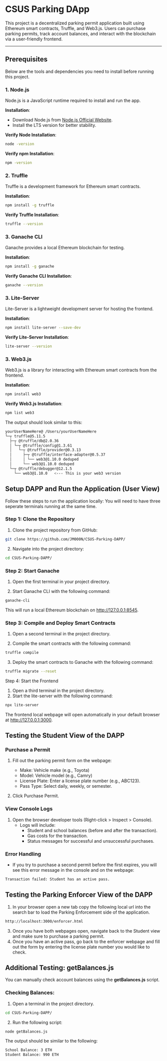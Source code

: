 # CSUS Parking DApp

This project is a decentralized parking permit application built using Ethereum smart contracts, Truffle, and Web3.js. Users can purchase parking permits, track account balances, and interact with the blockchain via a user-friendly frontend.

---

## Prerequisites

Below are the tools and dependencies you need to install before running this project.

### 1. Node.js
Node.js is a JavaScript runtime required to install and run the app.

**Installation**:
- Download Node.js from [Node.js Official Website](https://nodejs.org/).
- Install the LTS version for better stability.

**Verify Node Installation**:
```bash
node -version
```
**Verify npm Installation**:
```bash
npm -version
```

### 2. Truffle
Truffle is a development framework for Ethereum smart contracts.


**Installation**:
```bash
npm install -g truffle
```

**Verify Truffle Installation**:
```bash
truffle --version
```

### 3. Ganache CLI
Ganache provides a local Ethereum blockchain for testing.

**Installation**:

```bash
npm install -g ganache
```

**Verify Ganache CLI Installation**:

```bash
ganache --version
```


### 3. Lite-Server
Lite-Server is a lightweight development server for hosting the frontend.

**Installation**:
```bash
npm install lite-server --save-dev
```

**Verify Lite-Server Installation**:

```bash
lite-server --version
```

### 3. Web3.js
Web3.js is a library for interacting with Ethereum smart contracts from the frontend.

**Installation**:

```bash
npm install web3
```

**Verify Web3.js Installation**:

```bash
npm list web3
```

The output should look similar to this:
```bash
yourUserNameHere@ /Users/yourUserNameHere
└─┬ truffle@5.11.5
  ├─┬ @truffle/db@2.0.36
  │ └─┬ @truffle/config@1.3.61
  │   └─┬ @truffle/provider@0.3.13
  │     ├─┬ @truffle/interface-adapter@0.5.37
  │     │ └── web3@1.10.0 deduped
  │     └── web3@1.10.0 deduped
  └─┬ @truffle/debugger@12.1.5
    └── web3@1.10.0   <--- This is your web3 version
```


## Setup DAPP and Run the Application (User View)
Follow these steps to run the application locally:
You will need to have three seperate terminals running at the same time.

### Step 1: Clone the Repository

1. Clone the project repository from GitHub:

```bash
git clone https://github.com/JM000N/CSUS-Parking-DAPP/
```


2. Navigate into the project directory:

```bash
cd CSUS-Parking-DAPP/
```

### Step 2: Start Ganache
1. Open the first terminal in your project directory.  

2. Start Ganache CLI with the following command:
   
```bash
ganache-cli
```
This will run a local Ethereum blockchain on http://127.0.0.1:8545.


### Step 3: Compile and Deploy Smart Contracts
1. Open a second terminal in the project directory.

2. Compile the smart contracts with the following command:
```bash
truffle compile
```

3. Deploy the smart contracts to Ganache with the following command:
```bash
truffle migrate --reset
```

Step 4: Start the Frontend
1. Open a third terminal in the project directory.
2. Start the lite-server with the following command:

```bash
npx lite-server
```
The frontend local webpage will open automatically in your default browser at http://127.0.0.1:3000.


## Testing the Student View of the DAPP

### Purchase a Permit
1. Fill out the parking permit form on the webpage:
   - Make: Vehicle make (e.g., Toyota)
   - Model: Vehicle model (e.g., Camry)
   - License Plate: Enter a license plate number (e.g., ABC123).
   - Pass Type: Select daily, weekly, or semester.
   
3. Click Purchase Permit.

### View Console Logs
1.  Open the browser developer tools (Right-click > Inspect > Console).
    - Logs will include:
       - Student and school balances (before and after the transaction).
       - Gas costs for the transaction.
       - Status messages for successful and unsuccessful purchases.

### Error Handling
- If you try to purchase a second permit before the first expires, you will see this error message in the console and on the webpage:
```bash
Transaction failed: Student has an active pass.
```

## Testing the Parking Enforcer View of the DAPP
1. In your browser open a new tab copy the following local url into the search bar to load the Parking Enforcement side of the application.
```bash
http://localhost:3000/enforcer.html
```
3. Once you have both webpages open, navigate back to the Student view and make sure to purchase a parking permit.
4. Once you have an active pass, go back to the enforcer webpage and fill out the form by entering the license plate number you would like to check.
 




##


## Additional Testing: getBalances.js
You can manually check account balances using the **getBalances.js** script.

### Checking Balances:

1. Open a terminal in the project directory.

```bash
cd CSUS-Parking-DAPP/
```

2. Run the following script:

```bash
node getBalances.js
```

The output should be similar to the following:
```bash
School Balance: 3 ETH
Student Balance: 990 ETH
```





